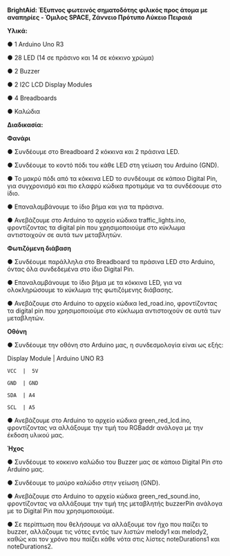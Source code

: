 **BrightAid: Έξυπνος φωτεινός σηματοδότης φιλικός προς άτομα με αναπηρίες - Όμιλος SPACE, Ζάννειο Πρότυπο Λύκειο Πειραιά**



**Υλικά:**


●	1 Arduino Uno R3

●	28 LED (14 σε πράσινο και 14 σε κόκκινο χρώμα)

●	2 Buzzer

●	2 I2C LCD Display Modules

●	4 Breadboards

●	Καλώδια



**Διαδικασία:**



**Φανάρι**


●	Συνδέουμε στο Breadboard 2 κόκκινα και 2 πράσινα LED.

●	Συνδέουμε το κοντό πόδι του κάθε LED στη γείωση του Arduino (GND).

●	Το μακρύ πόδι από τα κόκκινα LED το συνδέουμε σε κάποιο Digital Pin, για συγχρονισμό και πιο ελαφρύ κώδικα προτιμάμε να τα συνδέσουμε στο ίδιο. 

●	Επαναλαμβάνουμε το ίδιο βήμα και για τα πράσινα.

●	Ανεβάζουμε στο Arduino το αρχείο κώδικα traffic_lights.ino, φροντίζοντας τα digital pin που χρησιμοποιούμε στο κύκλωμα αντιστοιχούν σε αυτά των μεταβλητών.



**Φωτιζόμενη διάβαση**


●	Συνδέουμε παράλληλα στο Breadboard τα πράσινα LED στο Arduino, όντας όλα συνδεδεμένα στο ίδιο Digital Pin. 

●	Επαναλαμβάνουμε το ίδιο βήμα με τα κόκκινα LED, για να ολοκληρώσουμε το κύκλωμα της φωτιζόμενης διάβασης.

●	Ανεβάζουμε στο Arduino το αρχείο κώδικα led_road.ino, φροντίζοντας τα digital pin που χρησιμοποιούμε στο κύκλωμα αντιστοιχούν σε αυτά των μεταβλητών.



**Οθόνη**


●	Συνδέουμε την οθόνη στο Arduino μας, η συνδεσμολογία είναι ως εξής: 


Display Module  |  Arduino UNO R3
  
   	VCC	 |  5V
  
  	GND	 | GND
  
  	SDA	 | A4
  
  	SCL	 | A5

●	Ανεβάζουμε στο Arduino το αρχείο κώδικα green_red_lcd.ino, φροντίζοντας να αλλάξουμε την τιμή του RGBaddr ανάλογα με την έκδοση υλικού μας.



**Ήχος**


●	Συνδέουμε το κοκκινο καλώδιο του Buzzer μας σε κάποιο Digital Pin στο Arduino μας.

●	Συνδέουμε το μαύρο καλώδιο στην γείωση (GND).

●	Ανεβάζουμε στο Arduino το αρχείο κώδικα green_red_sound.ino, φροντίζοντας να αλλάξουμε την τιμή της μεταβλητής buzzerPin ανάλογα με το Digital Pin που χρησιμοποιούμε.

●	Σε περίπτωση που θελήσουμε να αλλάξουμε τον ήχο που παίζει το buzzer, αλλάζουμε τις νότες εντός των λιστών melody1 και melody2, καθώς και τον χρόνο που παίζει κάθε νότα στις λίστες noteDurations1 και noteDurations2.
	

